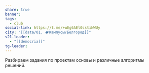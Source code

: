 ```yaml
---
share: true
banner: 
tags:
  - club
social-link: https://t.me/+uEg6AEl0cstiNWUy
city: "[[data/01. 🏕️Кампусы/Белгород]]"
s21-leader:
  - "[[democria]]"
tg-leader: 
---
```


Разбираем задания по проектам основы и различные алгоритмы решений.

